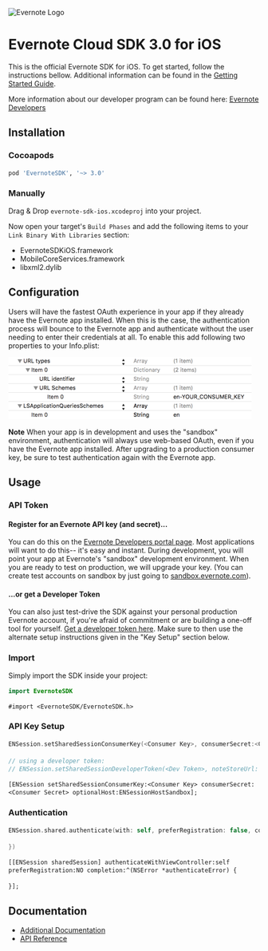 ![Evernote Logo](https://evernote.com/media/img/logos/evernote_logo_4c-lrg.png)
# Evernote Cloud SDK 3.0 for iOS

This is the official Evernote SDK for iOS. To get started, follow the instructions bellow. Additional information can be found in the [Getting Started Guide](Getting_Started.md).

More information about our developer program can be found here: [Evernote Developers](https://dev.evernote.com/)

## Installation
### Cocoapods
```ruby
pod 'EvernoteSDK', '~> 3.0'
```

### Manually

Drag & Drop `evernote-sdk-ios.xcodeproj` into your project.

Now open your target's `Build Phases` and add the following items to your `Link Binary With Libraries` section:

- EvernoteSDKiOS.framework
- MobileCoreServices.framework
- libxml2.dylib

## Configuration
Users will have the fastest OAuth experience in your app if they already have the Evernote app installed. When this is the case, the authentication process will bounce to the Evernote app and authenticate without the user needing to enter their credentials at all. To enable this add following two properties to your Info.plist:

<img src="info_plist_setting.png" width="488">

**Note** When your app is in development and uses the "sandbox" environment, authentication will always use web-based OAuth, even if you have the Evernote app installed. After upgrading to a production consumer key, be sure to test authentication again with the Evernote app.

## Usage
### API Token
#### Register for an Evernote API key (and secret)...

You can do this on the [Evernote Developers portal page](http://dev.evernote.com/documentation/cloud/). Most applications will want to do this-- it's easy and instant. During development, you will point your app at Evernote's "sandbox" development environment. When you are ready to test on production, we will upgrade your key. (You can create test accounts on sandbox by just going to [sandbox.evernote.com](http://sandbox.evernote.com)).

#### ...or get a Developer Token

You can also just test-drive the SDK against your personal production Evernote account, if you're afraid of commitment or are building a one-off tool for yourself. [Get a developer token here](https://www.evernote.com/api/DeveloperToken.action). Make sure to then use the alternate setup instructions given in the "Key Setup" section below.


### Import
Simply import the SDK inside your project:

```swift
import EvernoteSDK
```

```objc
#import <EvernoteSDK/EvernoteSDK.h>
```

### API Key Setup

```swift
ENSession.setSharedSessionConsumerKey(<Consumer Key>, consumerSecret:<Consumer Secret>, optionalHost: ENSessionHostSandbox)

// using a developer token:
// ENSession.setSharedSessionDeveloperToken(<Dev Token>, noteStoreUrl: <Note Store URL>)
```

```objc
[ENSession setSharedSessionConsumerKey:<Consumer Key> consumerSecret:<Consumer Secret> optionalHost:ENSessionHostSandbox];
```

### Authentication

```swift
ENSession.shared.authenticate(with: self, preferRegistration: false, completion: { (_error: Error?) in

})
```

```objc
[[ENSession sharedSession] authenticateWithViewController:self preferRegistration:NO completion:^(NSError *authenticateError) {

}];
```

## Documentation

- [Additional Documentation](Getting_Started.md)
- [API Reference](https://dev.evernote.com/doc/reference/)
